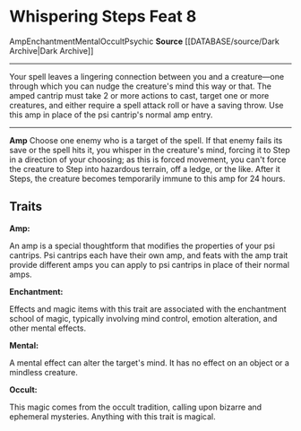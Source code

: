 ﻿---
feat: Whispering Steps
id: '3677'
level: '8'
name: Whispering Steps
rarity: Common
school: Enchantment
source: '[[DATABASE/source/Dark Archive|Dark Archive]]'
trait:
- '[[DATABASE/trait/Amp|Amp]]'
- '[[DATABASE/trait/Enchantment|Enchantment]]'
- '[[DATABASE/trait/Mental|Mental]]'
- '[[DATABASE/trait/Occult|Occult]]'
- '[[DATABASE/trait/Psychic|Psychic]]'
type: Feat

---
# Whispering Steps <span class="item-type">Feat 8</span>

<span class="item-trait">Amp</span><span class="item-trait">Enchantment</span><span class="item-trait">Mental</span><span class="item-trait">Occult</span><span class="item-trait">Psychic</span>
**Source** [[DATABASE/source/Dark Archive|Dark Archive]]

---
Your spell leaves a lingering connection between you and a creature—one through which you can nudge the creature's mind this way or that. The amped cantrip must take 2 or more actions to cast, target one or more creatures, and either require a spell attack roll or have a saving throw. Use this amp in place of the psi cantrip's normal amp entry.

---
**Amp** Choose one enemy who is a target of the spell. If that enemy fails its save or the spell hits it, you whisper in the creature's mind, forcing it to Step in a direction of your choosing; as this is forced movement, you can't force the creature to Step into hazardous terrain, off a ledge, or the like. After it Steps, the creature becomes temporarily immune to this amp for 24 hours.

## Traits

**Amp:**

An amp is a special thoughtform that modifies the properties of your psi cantrips. Psi cantrips each have their own amp, and feats with the amp trait provide different amps you can apply to psi cantrips in place of their normal amps.

**Enchantment:**

Effects and magic items with this trait are associated with the enchantment school of magic, typically involving mind control, emotion alteration, and other mental effects.

**Mental:**

A mental effect can alter the target's mind. It has no effect on an object or a mindless creature.

**Occult:**

This magic comes from the occult tradition, calling upon bizarre and ephemeral mysteries. Anything with this trait is magical.